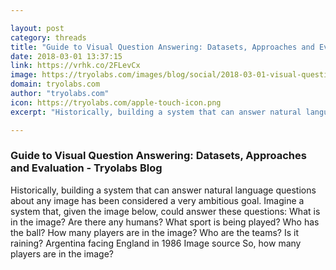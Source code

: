 ```yaml
---

layout: post
category: threads
title: "Guide to Visual Question Answering: Datasets, Approaches and Evaluation - Tryolabs Blog"
date: 2018-03-01 13:37:15
link: https://vrhk.co/2FLevCx
image: https://tryolabs.com/images/blog/social/2018-03-01-visual-question-answering.7c03d045.jpg
domain: tryolabs.com
author: "tryolabs.com"
icon: https://tryolabs.com/apple-touch-icon.png
excerpt: "Historically, building a system that can answer natural language questions about any image has been considered a very ambitious goal. Imagine a system that, given the image below, could answer these questions: What is in the image? Are there any humans? What sport is being played? Who has the ball? How many players are in the image? Who are the teams? Is it raining? Argentina facing England in 1986 Image source So, how many players are in the image?"

---
```


### Guide to Visual Question Answering: Datasets, Approaches and Evaluation - Tryolabs Blog

Historically, building a system that can answer natural language questions about any image has been considered a very ambitious goal. Imagine a system that, given the image below, could answer these questions: What is in the image? Are there any humans? What sport is being played? Who has the ball? How many players are in the image? Who are the teams? Is it raining? Argentina facing England in 1986 Image source So, how many players are in the image?